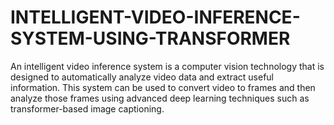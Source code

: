 # INTELLIGENT-VIDEO-INFERENCE-SYSTEM-USING-TRANSFORMER
An intelligent video inference system is a computer vision technology that is designed to automatically analyze video data and extract useful information. This system can be used to convert video to frames and then analyze those frames using advanced deep learning techniques such as transformer-based image captioning.
